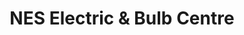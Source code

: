 ---
title: "NES Electric & Bulb Centre"
url: /fakenham/nes-electric-und-bulb-centre/
shop: Elektrisch
---